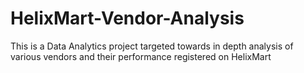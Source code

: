 # HelixMart-Vendor-Analysis
This is a Data Analytics project targeted towards in depth analysis of various vendors and their performance registered on HelixMart 
